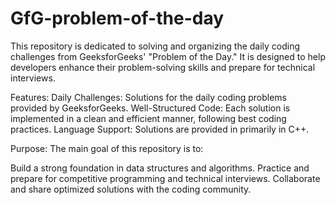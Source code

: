 # GfG-problem-of-the-day 
This repository is dedicated to solving and organizing the daily coding challenges from GeeksforGeeks' "Problem of the Day." It is designed to help developers enhance their problem-solving skills and prepare for technical interviews.

Features:
Daily Challenges: Solutions for the daily coding problems provided by GeeksforGeeks.
Well-Structured Code: Each solution is implemented in a clean and efficient manner, following best coding practices.
Language Support: Solutions are provided in primarily in C++.

Purpose:
The main goal of this repository is to:

Build a strong foundation in data structures and algorithms.
Practice and prepare for competitive programming and technical interviews.
Collaborate and share optimized solutions with the coding community.

